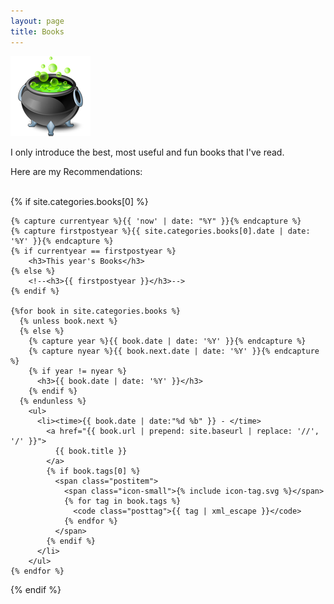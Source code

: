 ```yaml
---
layout: page
title: Books
---
```


![](/books/assets/poison2.png)

I only introduce the best, most useful and fun books that I've read.

Here are my Recommendations:

<br>
<section>
  {% if site.categories.books[0] %}

    {% capture currentyear %}{{ 'now' | date: "%Y" }}{% endcapture %}
    {% capture firstpostyear %}{{ site.categories.books[0].date | date: '%Y' }}{% endcapture %}
    {% if currentyear == firstpostyear %}
        <h3>This year's Books</h3>
    {% else %}
        <!--<h3>{{ firstpostyear }}</h3>-->
    {% endif %}

    {%for book in site.categories.books %}
      {% unless book.next %}
      {% else %}
        {% capture year %}{{ book.date | date: '%Y' }}{% endcapture %}
        {% capture nyear %}{{ book.next.date | date: '%Y' }}{% endcapture %}
        {% if year != nyear %}
          <h3>{{ book.date | date: '%Y' }}</h3>
        {% endif %}
      {% endunless %}
        <ul>
          <li><time>{{ book.date | date:"%d %b" }} - </time>
            <a href="{{ book.url | prepend: site.baseurl | replace: '//', '/' }}">
              {{ book.title }}
            </a>
            {% if book.tags[0] %}
              <span class="postitem">
                <span class="icon-small">{% include icon-tag.svg %}</span>
                {% for tag in book.tags %}
                  <code class="posttag">{{ tag | xml_escape }}</code>
                {% endfor %}
              </span>
            {% endif %}
          </li>
        </ul>
    {% endfor %}

  {% endif %}
</section>
